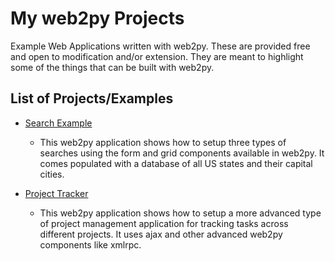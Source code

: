 My web2py Projects
==================

Example Web Applications written with web2py. These are provided free and open to modification and/or extension. They are meant to highlight some of the things that can be built with web2py.

List of Projects/Examples
-------------------------
  - [Search Example](https://github.com/highlanderkev/web2py-Projects/blob/master/web2py.app.search.w2p)
    - This web2py application shows how to setup three types of searches using the form and grid components available in web2py. It comes populated with a database of all US states and their capital cities.

  - [Project Tracker](https://github.com/highlanderkev/web2py-Projects/blob/master/web2py.app.projecttracker.w2p)
    - This web2py application shows how to setup a more advanced type of project management application for tracking tasks across different projects. It uses ajax and other advanced web2py components like xmlrpc.
